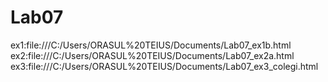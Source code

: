 # Lab07
ex1:file:///C:/Users/ORASUL%20TEIUS/Documents/Lab07_ex1b.html
ex2:file:///C:/Users/ORASUL%20TEIUS/Documents/Lab07_ex2a.html
ex3:file:///C:/Users/ORASUL%20TEIUS/Documents/Lab07_ex3_colegi.html
